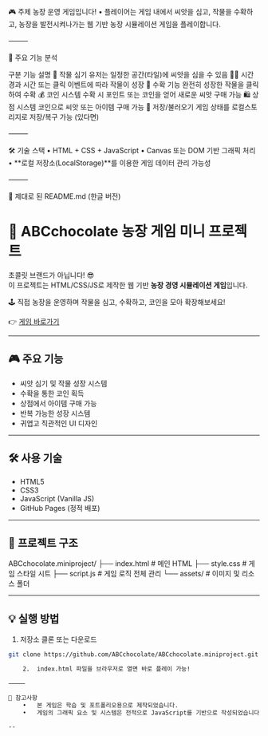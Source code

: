 🎮 주제 농장 운영 게임입니다!
	•	플레이어는 게임 내에서 씨앗을 심고, 작물을 수확하고, 농장을 발전시켜나가는 웹 기반 농장 시뮬레이션 게임을 플레이합니다.

⸻

🧩 주요 기능 분석

구분	기능 설명
🌱 작물 심기	유저는 일정한 공간(타일)에 씨앗을 심을 수 있음
🧑‍🌾 시간 경과	시간 또는 클릭 이벤트에 따라 작물이 성장
🧺 수확 기능	완전히 성장한 작물을 클릭하여 수확
💰 코인 시스템	수확 시 포인트 또는 코인을 얻어 새로운 씨앗 구매 가능
🛍️ 상점 시스템	코인으로 씨앗 또는 아이템 구매 가능
💾 저장/불러오기	게임 상태를 로컬스토리지로 저장/복구 가능 (있다면)


⸻

🛠️ 기술 스택
	•	HTML + CSS + JavaScript
	•	Canvas 또는 DOM 기반 그래픽 처리
	•	**로컬 저장소(LocalStorage)**를 이용한 게임 데이터 관리 가능성

⸻

📄 제대로 된 README.md (한글 버전)

# 🌾 ABCchocolate 농장 게임 미니 프로젝트

초콜릿 브랜드가 아닙니다! 😎  
이 프로젝트는 HTML/CSS/JS로 제작한 웹 기반 **농장 경영 시뮬레이션 게임**입니다.

🕹️ 직접 농장을 운영하며 작물을 심고, 수확하고, 코인을 모아 확장해보세요!

👉 [게임 바로가기](https://abcchocolate.github.io/ABCchocolate.miniproject/)

---

## 🎮 주요 기능

- 씨앗 심기 및 작물 성장 시스템
- 수확을 통한 코인 획득
- 상점에서 아이템 구매 가능
- 반복 가능한 성장 시스템
- 귀엽고 직관적인 UI 디자인

---

## 🛠 사용 기술

- HTML5
- CSS3
- JavaScript (Vanilla JS)
- GitHub Pages (정적 배포)

---

## 📁 프로젝트 구조

ABCchocolate.miniproject/
├── index.html         # 메인 HTML
├── style.css          # 게임 스타일 시트
├── script.js          # 게임 로직 전체 관리
└── assets/            # 이미지 및 리소스 폴더

---

## 💡 실행 방법

1. 저장소 클론 또는 다운로드

```bash
git clone https://github.com/ABCchocolate/ABCchocolate.miniproject.git

	2.	index.html 파일을 브라우저로 열면 바로 플레이 가능!

⸻

📌 참고사항
	•	본 게임은 학습 및 포트폴리오용으로 제작되었습니다.
	•	게임의 그래픽 요소 및 시스템은 전적으로 JavaScript를 기반으로 작성되었습니다.

--
